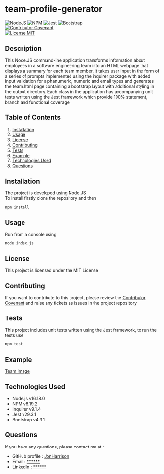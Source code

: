 # team-profile-generator

![NodeJS](https://img.shields.io/badge/node.js-6DA55F?style=for-the-badge&logo=node.js&logoColor=white)
![NPM](https://img.shields.io/badge/NPM-%23000000.svg?style=for-the-badge&logo=npm&logoColor=white)
![Jest](https://img.shields.io/badge/-jest-%23C21325?style=for-the-badge&logo=jest&logoColor=white)
![Bootstrap](https://img.shields.io/badge/bootstrap-%23563D7C.svg?style=for-the-badge&logo=bootstrap&logoColor=white)
<br />
[![Contributor Covenant](https://img.shields.io/badge/Contributor%20Covenant-2.1-4baaaa.svg)](code_of_conduct.md)
<br />
[![License MIT](https://img.shields.io/badge/License-MIT-yellow.svg)](https://opensource.org/licenses/MIT)
  
## Description

This Node.JS command-ine application transforms information about employees in a software engineering team into an HTML webpage that displays a summary for each team member. It takes user input in the form of a series of prompts implemented using the inquirer package with added input validation for alphanumeric, numeric and email types and generates the team.html page containing a bootstrap layout with additional styling in the output directory. Each class in the application has accompanying unit tests written using the Jest framework which provide 100% statement, branch and functional coverage. 

## Table of Contents
1. [Installation](#installation)
2. [Usage](#usage)
3. [License](#license)
4. [Contributing](#contributing)
5. [Tests](#tests)
6. [Example](#example)
7. [Technologies Used](#technologies-used)
8. [Questions](#questions)

## Installation
The project is developed using Node.JS
<br />
To install firstly clone the repository and then
```bash
npm install
```

## Usage
Run from a console using
```bash
node index.js
```

## License
This project is licensed under the MIT License

## Contributing
If you want to contribute to this project, please review the [Contributor Covenant](code_of_conduct.md) and raise any tickets as issues in the project repository

## Tests

This project includes unit tests written using the Jest framework, to run the tests use
```bash
npm test
```

## Example

[Team image](./assets/example/team.png)

## Technologies Used

- Node.js v16.18.0
- NPM v8.19.2
- Inquirer v9.1.4
- Jest v29.3.1
- Bootstrap v4.3.1

## Questions

If you have any questions, please contact me at :

* GitHub profile : [JonHarrison](https://github.com/JonHarrison)
* Email : [******](mailto:*****)
* LinkedIn : [******]()
